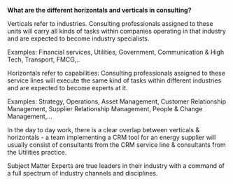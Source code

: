**What are the different horizontals and verticals in consulting?**

Verticals refer to industries. Consulting professionals assigned to these units will carry all kinds of tasks within companies operating in that industry and are expected to become industry specialists.

Examples: Financial services, Utilities, Government, Communication & High Tech, Transport, FMCG,..

Horizontals refer to capabilities: Consulting professionals assigned to these service lines will execute the same kind of tasks within different industries and are expected to become experts at it.

Examples: Strategy, Operations, Asset Management, Customer Relationship Management, Supplier Relationship Management, People & Change Management,…

In the day to day work, there is a clear overlap between verticals & horizontals - a team implementing a CRM tool for an energy supplier will usually consist of consultants from the CRM service line & consultants from the Utilities practice.

Subject Matter Experts are true leaders in their industry with a command of a full spectrum of industry channels and disciplines.

